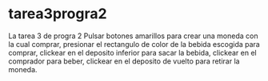 # tarea3progra2
La tarea 3 de progra 2
Pulsar botones amarillos para crear una moneda con la cual comprar, presionar el rectangulo de color de la bebida escogida para comprar, clickear en el deposito inferior para sacar la bebida, clickear en el comprador para beber, clickear en el deposito de vuelto para retirar la moneda.